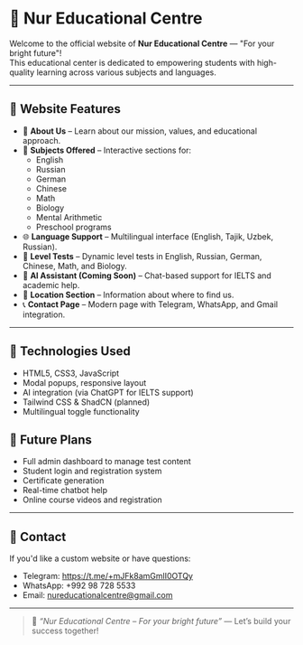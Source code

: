 # 🌟 Nur Educational Centre

Welcome to the official website of **Nur Educational Centre** — "For your bright future"!  
This educational center is dedicated to empowering students with high-quality learning across various subjects and languages.

---

## 📌 Website Features

- 🏫 **About Us** – Learn about our mission, values, and educational approach.
- 🧪 **Subjects Offered** – Interactive sections for:
  - English
  - Russian
  - German
  - Chinese
  - Math
  - Biology
  - Mental Arithmetic
  - Preschool programs
- 🌐 **Language Support** – Multilingual interface (English, Tajik, Uzbek, Russian).
- 🎯 **Level Tests** – Dynamic level tests in English, Russian, German, Chinese, Math, and Biology.
- 🤖 **AI Assistant (Coming Soon)** – Chat-based support for IELTS and academic help.
- 📍 **Location Section** – Information about where to find us.
- 📞 **Contact Page** – Modern page with Telegram, WhatsApp, and Gmail integration.

---

## 🚀 Technologies Used

- HTML5, CSS3, JavaScript
- Modal popups, responsive layout
- AI integration (via ChatGPT for IELTS support)
- Tailwind CSS & ShadCN (planned)
- Multilingual toggle functionality



## 🧠 Future Plans

- Full admin dashboard to manage test content  
- Student login and registration system  
- Certificate generation  
- Real-time chatbot help  
- Online course videos and registration

---

## 🤝 Contact

If you'd like a custom website or have questions:

- Telegram: https://t.me/+mJFk8amGmlI0OTQy
- WhatsApp: +992 98 728 5533
- Email: nureducationalcentre@gmail.com

---

> 🔔 *“Nur Educational Centre – For your bright future”* — Let’s build your success together!



